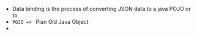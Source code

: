 - Data binding is the process of converting JSON data to a java POJO or to 
- `POJO => ` Plan Old Java Object
- 